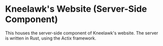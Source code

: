 # Kneelawk's Website (Server-Side Component)

This houses the server-side component of Kneelawk's website. The server is written in Rust, using the Actix framework.
